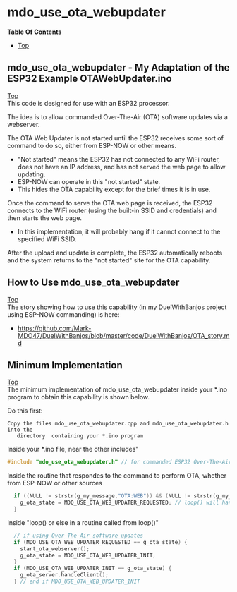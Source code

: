 # mdo_use_ota_webupdater

**Table Of Contents**
* [Top](#mdo_use_ota_webupdater "Top")

## mdo_use_ota_webupdater - My Adaptation of the ESP32 Example OTAWebUpdater.ino
[Top](#mdo_use_ota_webupdater "Top")<br>
This code is designed for use with an ESP32 processor.

The idea is to allow commanded Over-The-Air (OTA) software updates via a webserver.

The OTA Web Updater is not started until the ESP32 receives some sort of command to do so,
either from ESP-NOW or other means.
- "Not started" means the ESP32 has not connected to any WiFi router, does not have an IP address, and has not served the web page to allow updating.
- ESP-NOW can operate in this "not started" state.
- This hides the OTA capability except for the brief times it is in use.

Once the command to serve the OTA web page is received, the ESP32 connects to the WiFi router (using the built-in SSID and credentials) and then starts the web page.
- In this implementation, it will probably hang if it cannot connect to the specified WiFi SSID.

After the upload and update is complete, the ESP32 automatically reboots and the system returns to the "not started" site for the OTA capability.

## How to Use mdo_use_ota_webupdater
[Top](#mdo_use_ota_webupdater "Top")<br>
The story showing how to use this capability (in my DuelWithBanjos project using ESP-NOW commanding) is here:
- https://github.com/Mark-MDO47/DuelWithBanjos/blob/master/code/DuelWithBanjos/OTA_story.md

## Minimum Implementation
[Top](#mdo_use_ota_webupdater "Top")<br>
The minimum implementation of mdo_use_ota_webupdater inside your *.ino program to obtain this capability is shown below.

Do this first:<br>
```
Copy the files mdo_use_ota_webupdater.cpp and mdo_use_ota_webupdater.h into the
   directory  containing your *.ino program
```

Inside your *.ino file, near the other includes"<br>
```C
#include "mdo_use_ota_webupdater.h" // for commanded ESP32 Over-The-Air (OTA) software updates via a webserver
```

Inside the routine that respondes to the command to perform OTA, whether from ESP-NOW or other sources<br>
```C
  if ((NULL != strstr(g_my_message,"OTA:WEB")) && (NULL != strstr(g_my_message,WIFI_OTA_ESP_NOW_PWD))) {
    g_ota_state = MDO_USE_OTA_WEB_UPDATER_REQUESTED; // loop() will handle it without getting multi-tasking issues
  }
```

Inside "loop() or else in a routine called from loop()"<br>
```C
  // if using Over-The-Air software updates
  if (MDO_USE_OTA_WEB_UPDATER_REQUESTED == g_ota_state) {
    start_ota_webserver();
    g_ota_state = MDO_USE_OTA_WEB_UPDATER_INIT;
  }
  if (MDO_USE_OTA_WEB_UPDATER_INIT == g_ota_state) {
    g_ota_server.handleClient();
  } // end if MDO_USE_OTA_WEB_UPDATER_INIT
```
